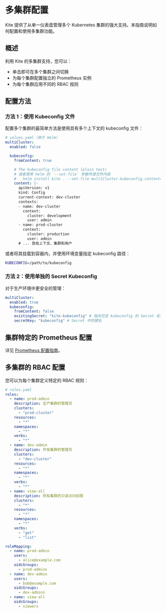 # 多集群配置

Kite 提供了从单一仪表盘管理多个 Kubernetes 集群的强大支持。本指南说明如何配置和使用多集群功能。

## 概述

利用 Kite 的多集群支持，您可以：

- 单击即可在多个集群之间切换
- 为每个集群配置独立的 Prometheus 实例
- 为每个集群应用不同的 RBAC 规则

## 配置方法

### 方法 1：使用 Kubeconfig 文件

配置多个集群的最简单方法是使用具有多个上下文的 kubeconfig 文件：

```yaml
# values.yaml（用于 Helm）
multiCluster:
  enabled: false

  kubeconfig:
    fromContent: true

    # The kubeconfig file content (plain text)
    # 或者使用 helm 的 `--set-file` 参数传递文件内容
    #   helm install kite . --set-file multiCluster.kubeconfig.content=/path/to/kubeconfig
    content: |-
      apiVersion: v1
      kind: Config
      current-context: dev-cluster
      contexts:
      - name: dev-cluster
        context:
          cluster: development
          user: admin
      - name: prod-cluster
        context:
          cluster: production
          user: admin
      # ... 其他上下文、集群和用户
```

或者将其挂载到容器内，并使用环境变量指定 kubeconfig 路径：

```bash
KUBECONFIG=/path/to/kubeconfig
```

### 方法 2：使用单独的 Secret Kubeconfig

对于生产环境中更安全的管理：

```yaml
multiCluster:
  enabled: true
  kubeconfig:
    fromContent: false
    existingSecret: "kite-kubeconfig" # 指向包含 kubeconfig 的 Secret 名称
    secretKey: "kubeconfig" # Secret 中的键名
```

## 集群特定的 Prometheus 配置

详见 [Prometheus 配置指南](./prometheus-setup)。

## 多集群的 RBAC 配置

您可以为每个集群定义特定的 RBAC 规则：

```yaml
# roles.yaml
roles:
  - name: prod-admin
    description: 生产集群的管理员
    clusters:
      - "prod-cluster"
    resources:
      - "*"
    namespaces:
      - "*"
    verbs:
      - "*"
  - name: dev-admin
    description: 开发集群的管理员
    clusters:
      - "dev-cluster"
    resources:
      - "*"
    namespaces:
      - "*"
    verbs:
      - "*"
  - name: view-all
    description: 所有集群的只读访问权限
    clusters:
      - "*"
    resources:
      - "*"
    namespaces:
      - "*"
    verbs:
      - "get"
      - "list"

roleMapping:
  - name: prod-admin
    users:
      - alice@example.com
    oidcGroups:
      - prod-admins
  - name: dev-admin
    users:
      - bob@example.com
    oidcGroups:
      - dev-admins
  - name: view-all
    oidcGroups:
      - viewers
```
